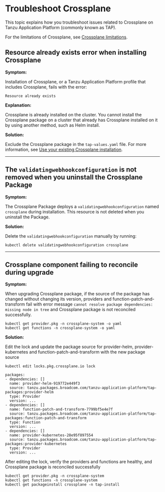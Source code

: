 # Troubleshoot Crossplane

This topic explains how you troubleshoot issues related to Crossplane on Tanzu Application Platform
(commonly known as TAP).

For the limitations of Crossplane, see [Crossplane limitations](../reference/known-limitations.hbs.md).

## <a id=“resource-already-exists”></a> Resource already exists error when installing Crossplane

**Symptom:**

Installation of Crossplane, or a Tanzu Application Platform profile that includes Crossplane, fails
with the error:

```console
Resource already exists
```

**Explanation:**

Crossplane is already installed on the cluster. You cannot install the Crossplane package on a cluster
that already has Crossplane installed on it by using another method, such as Helm install.

**Solution:**

Exclude the Crossplane package in the `tap-values.yaml` file.
For more information, see [Use your existing Crossplane installation](./use-existing-crossplane.hbs.md).

---

## <a id="validatingwebhookconfig"></a>The `validatingwebhookconfiguration` is not removed when you uninstall the Crossplane Package

**Symptom:**

The Crossplane Package deploys a `validatingwebhookconfiguration` named `crossplane` during installation.
This resource is not deleted when you uninstall the Package.

**Solution:**

Delete the `validatingwebhookconfiguration` manually by running:

```console
kubectl delete validatingwebhookconfiguration crossplane
```

---

## <a id="upgrade-failing-reconcile"></a>Crossplane component failing to reconcile during upgrade

**Symptom:**

When upgrading Crossplane package, if the source of the package has changed without changing its version, providers and function-patch-and-transform fail with error message `cannot resolve package dependencies: missing node in tree` and Crossplane package is not reconciled successfully.

```console
kubectl get provider.pkg -n crossplane-system -o yaml
kubectl get functions -n crossplane-system -o yaml
```

**Solution:**

Edit the lock and update the package source for provider-helm, provider-kubernetes and function-patch-and-transform with the new package source
```console
kubectl edit locks.pkg.crossplane.io lock

packages:
- dependencies: []
  name: provider-helm-919772e449f3
  source: tanzu.packages.broadcom.com/tanzu-application-platform/tap-packages:provider-helm
  type: Provider
  version: ...
- dependencies: []
  name: function-patch-and-transform-7799bf5e4e7f
  source: tanzu.packages.broadcom.com/tanzu-application-platform/tap-packages:function-patch-and-transform
  type: Function
  version: ...
- dependencies: []
  name: provider-kubernetes-28e95f897554
  source: tanzu.packages.broadcom.com/tanzu-application-platform/tap-packages:provider-kubernetes
  type: Provider
  version: ...
```

After editing the lock, verify the providers and functions are healthy, and Crossplane package is reconciled successfully
```console
kubectl get provider.pkg -n crossplane-system
kubectl get functions -n crossplane-system
kubectl get packageinstall crossplane -n tap-install
```
